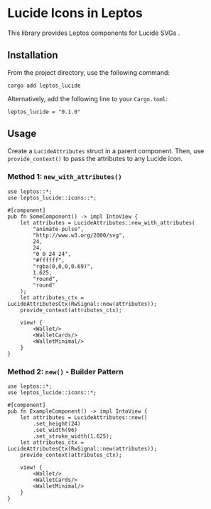 # Lucide Icons in Leptos

This library provides Leptos components for Lucide SVGs .

## Installation

From the project directory, use the following command:

```
cargo add leptos_lucide
``` 


Alternatively, add the following line to your `Cargo.toml`:

```
leptos_lucide = "0.1.0"
```


## Usage

Create a `LucideAttributes` struct in a parent component. Then, use `provide_context()` to pass the attributes to any Lucide icon.

### Method 1: `new_with_attributes()`

```
use leptos::*;
use leptos_lucide::icons::*;

#[component]
pub fn SomeComponent() -> impl IntoView {
    let attributes = LucideAttributes::new_with_attributes(
        "animate-pulse", 
        "http://www.w3.org/2000/svg",
        24, 
        24, 
        "0 0 24 24", 
        "#ffffff", 
        "rgba(0,0,0,0.69)", 
        1.625,
        "round",
        "round"
    );
    let attributes_ctx = LucideAttributesCtx(RwSignal::new(attributes));
    provide_context(attributes_ctx);

    view! {
        <Wallet/>
        <WalletCards/>
        <WalletMinimal/>
    }
}
```

### Method 2: `new()` - Builder Pattern

```
use leptos::*;
use leptos_lucide::icons::*;

#[component]
pub fn ExampleComponent() -> impl IntoView {
    let attributes = LucideAttributes::new()
        .set_height(24)
        .set_width(96)
        .set_stroke_width(1.625);
    let attributes_ctx = LucideAttributesCtx(RwSignal::new(attributes));
    provide_context(attributes_ctx);
    
    view! {
        <Wallet/>
        <WalletCards/>
        <WalletMinimal/>
    }
}
```
